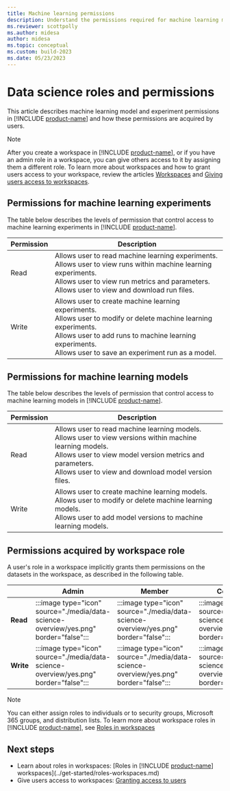 ```yaml
---
title: Machine learning permissions
description: Understand the permissions required for machine learning models and experiments in [!INCLUDE [product-name](../includes/product-name.md)] and how to assign these permissions to users.
ms.reviewer: scottpolly
ms.author: midesa
author: midesa 
ms.topic: conceptual
ms.custom: build-2023
ms.date: 05/23/2023
---
```


# Data science roles and permissions

This article describes machine learning model and experiment permissions in [!INCLUDE [product-name](../includes/product-name.md)] and how these permissions are acquired by users.



> [!NOTE]
> After you create a workspace in [!INCLUDE [product-name](../includes/product-name.md)], or if you have an admin role in a workspace, you can give others access to it by assigning them a different role.
> To learn more about workspaces and how to grant users access to your workspace, review the articles [Workspaces](../get-started/workspaces.md) and [Giving users access to workspaces](../../docs/get-started/give-access-workspaces.md).

## Permissions for machine learning experiments

The table below describes the levels of permission that control access to machine learning experiments in [!INCLUDE [product-name](../includes/product-name.md)].

|Permission  |Description  |
|------------|-------------|
|Read        | Allows user to read machine learning experiments.<br> Allows user to view runs within machine learning experiments.<br> Allows user to view run metrics and parameters.<br> Allows user to view and download run files.|
|Write       | Allows user to create machine learning experiments.<br> Allows user to modify or delete machine learning experiments.<br> Allows user to add runs to machine learning experiments.<br> Allows user to save an experiment run as a model.|

## Permissions for machine learning models

The table below describes the levels of permission that control access to machine learning models in [!INCLUDE [product-name](../includes/product-name.md)].

|Permission  |Description  |
|------------|-------------|
|Read        | Allows user to read machine learning models.<br> Allows user to view versions within machine learning models.<br> Allows user to view model version metrics and parameters.<br> Allows user to view and download model version files.|
|Write       | Allows user to create machine learning models.<br> Allows user to modify or delete machine learning models.<br> Allows user to add model versions to machine learning models.|

## Permissions acquired by workspace role

A user's role in a workspace implicitly grants them permissions on the datasets in the workspace, as described in the following table.

|                                       |Admin  |Member  |Contributor  |Viewer |
|---------------------------------------|-------|--------|-------------|-------|
|**Read**                               |:::image type="icon" source="./media/data-science-overview/yes.png" border="false":::    |:::image type="icon" source="./media/data-science-overview/yes.png" border="false":::      |:::image type="icon" source="./media/data-science-overview/yes.png" border="false":::            |:::image type="icon" source="./media/data-science-overview/yes.png" border="false":::     |
|**Write**                              |:::image type="icon" source="./media/data-science-overview/yes.png" border="false":::      |:::image type="icon" source="./media/data-science-overview/yes.png" border="false":::      |:::image type="icon" source="./media/data-science-overview/yes.png" border="false":::            |:::image type="icon" source="./media/data-science-overview/no.png" border="false":::   |

> [!NOTE]
> You can either assign roles to individuals or to security groups, Microsoft 365 groups, and distribution lists. To learn more about workspace roles in [!INCLUDE [product-name](../includes/product-name.md)], see [Roles in workspaces](../get-started/roles-workspaces.md)

## Next steps

- Learn about roles in workspaces: [Roles in [!INCLUDE [product-name](../includes/product-name.md)] workspaces](../get-started/roles-workspaces.md)
- Give users access to workspaces: [Granting access to users](../get-started/give-access-workspaces.md)

